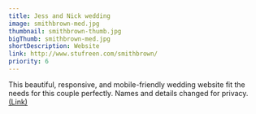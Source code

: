 ```yaml
---
title: Jess and Nick wedding
image: smithbrown-med.jpg
thumbnail: smithbrown-thumb.jpg
bigThumb: smithbrown-med.jpg
shortDescription: Website
link: http://www.stufreen.com/smithbrown/
priority: 6
---
```

This beautiful, responsive, and mobile-friendly wedding website fit the needs for this couple perfectly. Names and details changed for privacy. [(Link)](http://www.stufreen.com/smithbrown/)